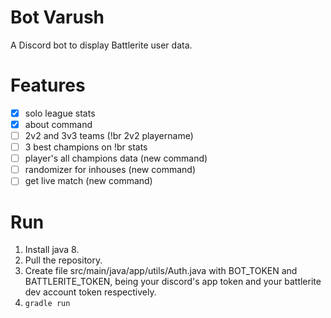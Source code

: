 # Bot Varush

A Discord bot to display Battlerite user data.

# Features

- [x] solo league stats
- [x] about command
- [ ] 2v2 and 3v3 teams (!br 2v2 playername)
- [ ] 3 best champions on !br stats
- [ ] player's all champions data (new command)
- [ ] randomizer for inhouses (new command)
- [ ] get live match (new command)

# Run
1. Install java 8.
2. Pull the repository.
3. Create file src/main/java/app/utils/Auth.java with BOT_TOKEN and BATTLERITE_TOKEN, being your discord's app token and your battlerite dev account token respectively.
4. `gradle run`
